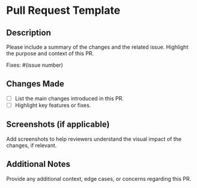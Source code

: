 # Pull Request Template

## Description

Please include a summary of the changes and the related issue. Highlight the purpose and context of this PR.

Fixes: #(issue number)

## Changes Made

- [ ] List the main changes introduced in this PR.
- [ ] Highlight key features or fixes.

## Screenshots (if applicable)

Add screenshots to help reviewers understand the visual impact of the changes, if relevant.

## Additional Notes

Provide any additional context, edge cases, or concerns regarding this PR.
